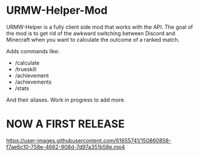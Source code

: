 # URMW-Helper-Mod

URMW-Helper is a fully client side mod that works with the API. The goal of the mod is to get rid of the awkward switching between Discord and Minecraft when you want to calculate the outcome of a ranked match.

Adds commands like:
- /calculate
- /trueskill
- /achievement
- /achievements
- /stats

And their aliases. Work in progress to add more.

# NOW A FIRST RELEASE


https://user-images.githubusercontent.com/61655741/150860858-f7ae6c10-758e-4662-908d-7d97a351b58e.mp4

